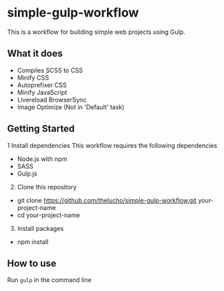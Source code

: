 # simple-gulp-workflow
This is a workflow for building simple web projects using Gulp.

## What it does
* Compiles SCSS to CSS
* Minify CSS
* Autoprefixer CSS
* Minify JavaScript
* Livereload BrowserSync
* Image Optimize (Not in 'Default' task)

## Getting Started

1 Install dependencies
This workflow requires the following dependencies
* Node.js with npm
* SASS
* Gulp.js

2. Clone this repository
* git clone https://github.com/thelucho/simple-gulp-workflow.git your-project-name
* cd your-project-name

3. Install packages
* npm install

## How to use
Run `gulp` in the command line
